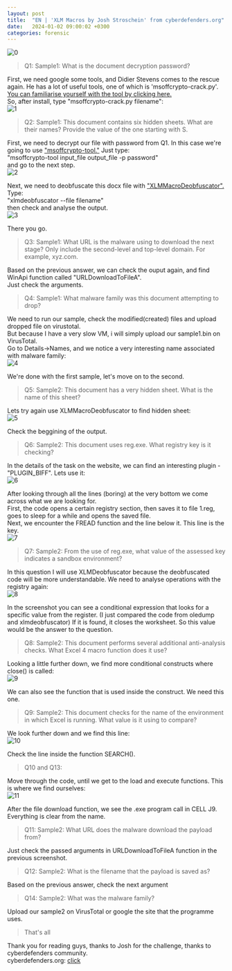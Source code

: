 ```yaml
---
layout: post
title:  "EN | 'XLM Macros by Josh Stroschein' from cyberdefenders.org"
date:   2024-01-02 09:00:02 +0300
categories: forensic
---
```

![0](/assets/XLM_0.jpg)

>Q1: Sample1: What is the document decryption password?

First, we need google some tools, and Didier Stevens comes to the rescue again. He has a lot of useful tools, one of which is 'msoffcrypto-crack.py'. [You can familiarise yourself with the tool by clicking here.](https://www.youtube.com/watch?v=4DL9U_DfC0w/)  
So, after install, type "msoffcrypto-crack.py filename":  
![1](/assets/XLM_1.jpg)

>Q2: Sample1: This document contains six hidden sheets. What are their names? Provide the value of the one starting with S.

First, we need to decrypt our file with password from Q1. In this case we're going to use ["msoffcrypto-tool."](https://github.com/nolze/msoffcrypto-tool/) Just type:  
"msoffcrypto-tool input_file output_file -p password"  
and go to the next step.  
![2](/assets/XLM_2.jpg)

Next, we need to deobfuscate this docx file with ["XLMMacroDeobfuscator".](https://github.com/DissectMalware/XLMMacroDeobfuscator/) Type:  
"xlmdeobfuscator --file filename"  
then check and analyse the output.  
![3](/assets/XLM_3.jpg)

There you go.

>Q3: Sample1: What URL is the malware using to download the next stage? Only include the second-level and top-level domain. For example, xyz.com.

Based on the previous answer, we can check the ouput again, and find WinApi function called "URLDownloadToFileA".  
Just check the arguments.

>Q4: Sample1: What malware family was this document attempting to drop?

We need to run our sample, check the modified(created) files and upload dropped file on virustotal.  
But because I have a very slow VM, i will simply upload our sample1.bin on VirusTotal.  
Go to Details->Names, and we notice a very interesting name associated with malware family:  
![4](/assets/XLM_4.jpg)

We're done with the first sample, let's move on to the second.

>Q5: Sample2: This document has a very hidden sheet. What is the name of this sheet?

Lets try again use XLMMacroDeobfuscator to find hidden sheet:  
![5](/assets/XLM_5.jpg)

Check the beggining of the output.

>Q6: Sample2: This document uses reg.exe. What registry key is it checking?

In the details of the task on the website, we can find an interesting plugin - "PLUGIN_BIFF". Lets use it:  
![6](/assets/XLM_6.jpg)

After looking through all the lines (boring) at the very bottom we come across what we are looking for.  
First, the code opens a certain registry section, then saves it to file 1.reg, goes to sleep for a while and opens the saved file.  
Next, we encounter the FREAD function and the line below it. This line is the key.  
![7](/assets/XLM_7.jpg)

>Q7: Sample2: From the use of reg.exe, what value of the assessed key indicates a sandbox environment?

In this question I will use XLMDeobfuscator because the deobfuscated code will be more understandable. We need to analyse operations with the registry again:  
![8](/assets/XLM_8.jpg)

In the screenshot you can see a conditional expression that looks for a specific value from the register. (I just compared the code from oledump and xlmdeobfuscator) If it is found, it closes the worksheet. So this value would be the answer to the question.

>Q8: Sample2: This document performs several additional anti-analysis checks. What Excel 4 macro function does it use?

Looking a little further down, we find more conditional constructs where close() is called:  
![9](/assets/XLM_9.jpg)

We can also see the function that is used inside the construct. We need this one.

>Q9: Sample2: This document checks for the name of the environment in which Excel is running. What value is it using to compare?

We look further down and we find this line:  
![10](/assets/XLM_10.jpg)

Check the line inside the function SEARCH().

>Q10 and Q13:

Move through the code, until we get to the load and execute functions. This is where we find ourselves:  
![11](/assets/XLM_11.jpg)

After the file download function, we see the .exe program call in CELL J9. Everything is clear from the name.

>Q11: Sample2: What URL does the malware download the payload from?

Just check the passed arguments in URLDownloadToFileA function in the previous screenshot.

>Q12: Sample2: What is the filename that the payload is saved as?

Based on the previous answer, check the next argument

>Q14: Sample2: What was the malware family?

Upload our sample2 on VirusTotal or google the site that the programme uses.

> That's all

Thank you for reading guys, thanks to Josh for the challenge, thanks to cyberdefenders community.  
cyberdefenders.org: [click](https://cyberdefenders.org/)  
